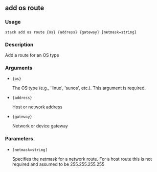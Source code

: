 ## add os route

### Usage

`stack add os route {os} {address} {gateway} [netmask=string]`

### Description

Add a route for an OS type

### Arguments

* `{os}`

   The OS type (e.g., 'linux', 'sunos', etc.). This argument is required.

* `{address}`

   Host or network address

* `{gateway}`

   Network or device gateway


### Parameters
* `[netmask=string]`

   Specifies the netmask for a network route.  For a host route
	this is not required and assumed to be 255.255.255.255


